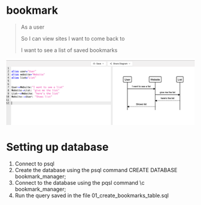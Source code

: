 # bookmark

>As a user
>
>So I can view sites I want to come back to
>
>I want to see a list of saved bookmarks

![Alt text](/dmimage.png?raw=true "Title")

# Setting up database
1. Connect to psql
2. Create the database using the psql command CREATE DATABASE bookmark_manager;
3. Connect to the database using the pqsl command \c bookmark_manager;
4. Run the query saved in the file 01_create_bookmarks_table.sql
